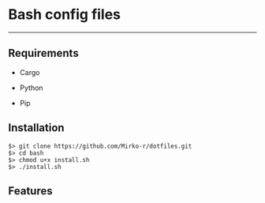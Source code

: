 # Bash config files

---

## Requirements

- Cargo

- Python

- Pip

## Installation



```
$> git clone https://github.com/Mirko-r/dotfiles.git
$> cd bash
$> chmod u+x install.sh
$> ./install.sh
```



## Features


